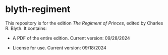 # blyth-regiment

This repository is for the edition _The Regiment of Princes_, edited by Charles R. Blyth. It contains:

-	A PDF of the entire edition. Current version: 09/28/2024

-	License for use. Current version: 09/18/2024
